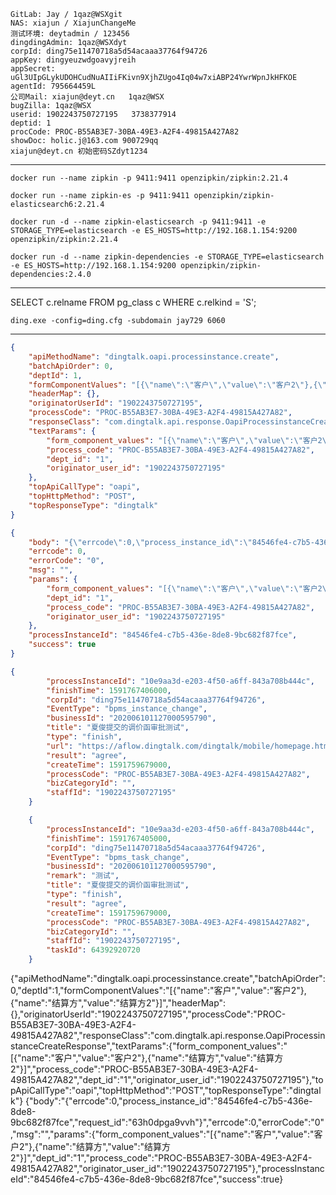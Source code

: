 	GitLab: Jay / 1qaz@WSXgit
	NAS: xiajun / XiajunChangeMe
	测试环境: deytadmin / 123456
	dingdingAdmin: 1qaz@WSXdyt 
	corpId: ding75e11470718a5d54acaaa37764f94726
	appKey: dingyeuzwdgoavyjreih
	appSecret: uGl3UIpGLykUDOHCudNuAIIiFKivn9XjhZUgo4Iq04w7xiABP24YwrWpnJkHFKOE
	agentId: 795664459L
	公司Mail: xiajun@deyt.cn   1qaz@WSX
	bugZilla: 1qaz@WSX
	userid: 1902243750727195   3738377914
	deptid: 1
	procCode: PROC-B55AB3E7-30BA-49E3-A2F4-49815A427A82
	showDoc: holic.j@163.com 900729qq
	xiajun@deyt.cn 初始密码SZdyt1234
	
---------------
```shell script
docker run --name zipkin -p 9411:9411 openzipkin/zipkin:2.21.4

docker run --name zipkin-es -p 9411:9411 openzipkin/zipkin-elasticsearch6:2.21.4

docker run -d --name zipkin-elasticsearch -p 9411:9411 -e STORAGE_TYPE=elasticsearch -e ES_HOSTS=http://192.168.1.154:9200 openzipkin/zipkin:2.21.4

docker run -d --name zipkin-dependencies -e STORAGE_TYPE=elasticsearch -e ES_HOSTS=http://192.168.1.154:9200 openzipkin/zipkin-dependencies:2.4.0
```
---------------
SELECT c.relname FROM pg_class c WHERE c.relkind = 'S';
```shell script
ding.exe -config=ding.cfg -subdomain jay729 6060
```
---------------

```json
{
	"apiMethodName": "dingtalk.oapi.processinstance.create",
	"batchApiOrder": 0,
	"deptId": 1,
	"formComponentValues": "[{\"name\":\"客户\",\"value\":\"客户2\"},{\"name\":\"结算方\",\"value\":\"结算方2\"}]",
	"headerMap": {},
	"originatorUserId": "1902243750727195",
	"processCode": "PROC-B55AB3E7-30BA-49E3-A2F4-49815A427A82",
	"responseClass": "com.dingtalk.api.response.OapiProcessinstanceCreateResponse",
	"textParams": {
		"form_component_values": "[{\"name\":\"客户\",\"value\":\"客户2\"},{\"name\":\"结算方\",\"value\":\"结算方2\"}]",
		"process_code": "PROC-B55AB3E7-30BA-49E3-A2F4-49815A427A82",
		"dept_id": "1",
		"originator_user_id": "1902243750727195"
	},
	"topApiCallType": "oapi",
	"topHttpMethod": "POST",
	"topResponseType": "dingtalk"
}
```

```json
{
	"body": "{\"errcode\":0,\"process_instance_id\":\"84546fe4-c7b5-436e-8de8-9bc682f87fce\",\"request_id\":\"63h0dpga9vvh\"}",
	"errcode": 0,
	"errorCode": "0",
	"msg": "",
	"params": {
		"form_component_values": "[{\"name\":\"客户\",\"value\":\"客户2\"},{\"name\":\"结算方\",\"value\":\"结算方2\"}]",
		"dept_id": "1",
		"process_code": "PROC-B55AB3E7-30BA-49E3-A2F4-49815A427A82",
		"originator_user_id": "1902243750727195"
	},
	"processInstanceId": "84546fe4-c7b5-436e-8de8-9bc682f87fce",
	"success": true
}
```

```json
{
        "processInstanceId": "10e9aa3d-e203-4f50-a6ff-843a708b444c",
        "finishTime": 1591767406000,
        "corpId": "ding75e11470718a5d54acaaa37764f94726",
        "EventType": "bpms_instance_change",
        "businessId": "202006101127000595790",
        "title": "夏俊提交的调价函审批测试",
        "type": "finish",
        "url": "https://aflow.dingtalk.com/dingtalk/mobile/homepage.htm?corpid=ding75e11470718a5d54acaaa37764f94726&dd_share=false&showmenu=false&dd_progress=false&back=native&procInstId=10e9aa3d-e203-4f50-a6ff-843a708b444c&taskId=&swfrom=isv&dinghash=approval&dd_from=corp#approval",
        "result": "agree",
        "createTime": 1591759679000,
        "processCode": "PROC-B55AB3E7-30BA-49E3-A2F4-49815A427A82",
        "bizCategoryId": "",
        "staffId": "1902243750727195"
    }
```

```json
    {
        "processInstanceId": "10e9aa3d-e203-4f50-a6ff-843a708b444c",
        "finishTime": 1591767405000,
        "corpId": "ding75e11470718a5d54acaaa37764f94726",
        "EventType": "bpms_task_change",
        "businessId": "202006101127000595790",
        "remark": "测试",
        "title": "夏俊提交的调价函审批测试",
        "type": "finish",
        "result": "agree",
        "createTime": 1591759679000,
        "processCode": "PROC-B55AB3E7-30BA-49E3-A2F4-49815A427A82",
        "bizCategoryId": "",
        "staffId": "1902243750727195",
        "taskId": 64392920720
    }
```


{"apiMethodName":"dingtalk.oapi.processinstance.create","batchApiOrder":0,"deptId":1,"formComponentValues":"[{\"name\":\"客户\",\"value\":\"客户2\"},{\"name\":\"结算方\",\"value\":\"结算方2\"}]","headerMap":{},"originatorUserId":"1902243750727195","processCode":"PROC-B55AB3E7-30BA-49E3-A2F4-49815A427A82","responseClass":"com.dingtalk.api.response.OapiProcessinstanceCreateResponse","textParams":{"form_component_values":"[{\"name\":\"客户\",\"value\":\"客户2\"},{\"name\":\"结算方\",\"value\":\"结算方2\"}]","process_code":"PROC-B55AB3E7-30BA-49E3-A2F4-49815A427A82","dept_id":"1","originator_user_id":"1902243750727195"},"topApiCallType":"oapi","topHttpMethod":"POST","topResponseType":"dingtalk"}
{"body":"{\"errcode\":0,\"process_instance_id\":\"84546fe4-c7b5-436e-8de8-9bc682f87fce\",\"request_id\":\"63h0dpga9vvh\"}","errcode":0,"errorCode":"0","msg":"","params":{"form_component_values":"[{\"name\":\"客户\",\"value\":\"客户2\"},{\"name\":\"结算方\",\"value\":\"结算方2\"}]","dept_id":"1","process_code":"PROC-B55AB3E7-30BA-49E3-A2F4-49815A427A82","originator_user_id":"1902243750727195"},"processInstanceId":"84546fe4-c7b5-436e-8de8-9bc682f87fce","success":true}
